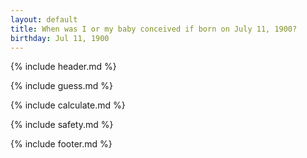 ```yaml
---
layout: default
title: When was I or my baby conceived if born on July 11, 1900?
birthday: Jul 11, 1900
---
```


{% include header.md %}

{% include guess.md %}

{% include calculate.md %}

{% include safety.md %}

{% include footer.md %}



